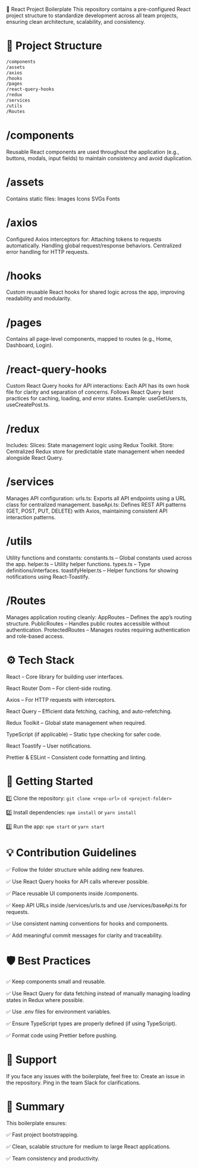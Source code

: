 🚀 React Project Boilerplate
This repository contains a pre-configured React project structure to standardize development across all team projects, ensuring clean architecture, scalability, and consistency.

# 📂 Project Structure
```bash
/components
/assets
/axios
/hooks
/pages
/react-query-hooks
/redux
/services
/utils
/Routes
```
# /components
Reusable React components are used throughout the application (e.g., buttons, modals, input fields) to maintain consistency and avoid duplication.

# /assets
Contains static files:
Images
Icons
SVGs
Fonts

# /axios
Configured Axios interceptors for:
Attaching tokens to requests automatically.
Handling global request/response behaviors.
Centralized error handling for HTTP requests.

# /hooks
Custom reusable React hooks for shared logic across the app, improving readability and modularity.

# /pages
Contains all page-level components, mapped to routes (e.g., Home, Dashboard, Login).

# /react-query-hooks
Custom React Query hooks for API interactions:
Each API has its own hook file for clarity and separation of concerns.
Follows React Query best practices for caching, loading, and error states.
Example: useGetUsers.ts, useCreatePost.ts.

# /redux
Includes:
Slices: State management logic using Redux Toolkit.
Store: Centralized Redux store for predictable state management when needed alongside React Query.

# /services
Manages API configuration:
urls.ts: Exports all API endpoints using a URL class for centralized management.
baseApi.ts: Defines REST API patterns (GET, POST, PUT, DELETE) with Axios, maintaining consistent API interaction patterns.

# /utils
Utility functions and constants:
constants.ts – Global constants used across the app.
helper.ts – Utility helper functions.
types.ts – Type definitions/interfaces.
toastifyHelper.ts – Helper functions for showing notifications using React-Toastify.

# /Routes
Manages application routing cleanly:
AppRoutes – Defines the app’s routing structure.
PublicRoutes – Handles public routes accessible without authentication.
ProtectedRoutes – Manages routes requiring authentication and role-based access.

# ⚙️ Tech Stack
React – Core library for building user interfaces.

React Router Dom – For client-side routing.

Axios – For HTTP requests with interceptors.

React Query – Efficient data fetching, caching, and auto-refetching.

Redux Toolkit – Global state management when required.

TypeScript (if applicable) – Static type checking for safer code.

React Toastify – User notifications.

Prettier & ESLint – Consistent code formatting and linting.

# 🚀 Getting Started
1️⃣ Clone the repository:
`git clone <repo-url>`
`cd <project-folder>`

2️⃣ Install dependencies:
`npm install`
or
`yarn install`

3️⃣ Run the app:
`npm start`
or
`yarn start`

# 💡 Contribution Guidelines
✅ Follow the folder structure while adding new features.

✅ Use React Query hooks for API calls wherever possible.

✅ Place reusable UI components inside /components.

✅ Keep API URLs inside /services/urls.ts and use /services/baseApi.ts for requests.

✅ Use consistent naming conventions for hooks and components.

✅ Add meaningful commit messages for clarity and traceability.

# 🛡️ Best Practices
✅ Keep components small and reusable.

✅ Use React Query for data fetching instead of manually managing loading states in Redux where possible.

✅ Use .env files for environment variables.

✅ Ensure TypeScript types are properly defined (if using TypeScript).

✅ Format code using Prettier before pushing.

# 🤝 Support
If you face any issues with the boilerplate, feel free to:
Create an issue in the repository.
Ping in the team Slack for clarifications.

# 🏁 Summary
This boilerplate ensures:

✅ Fast project bootstrapping.

✅ Clean, scalable structure for medium to large React applications.

✅ Team consistency and productivity.
